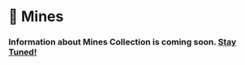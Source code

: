 # 🌆 Mines

### Information about Mines Collection is coming soon. [Stay Tuned!](https://discord.com/invite/dPNE6fK4S4)
